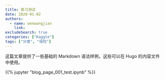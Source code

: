 ```yaml
---
title: 练习测试
date: 2020-01-02
authors:
  - name: wenwangjian
    link: 
excludeSearch: true
categories: ["Kaggle"]
tags: ["分类", "保险"]
---
```


这篇文章提供了一些基础的 Markdown 语法样例，这些可以在 Hugo 的内容文件中使用。

<!--more-->


{{% jupyter "blog_page_001_test.ipynb" %}}

